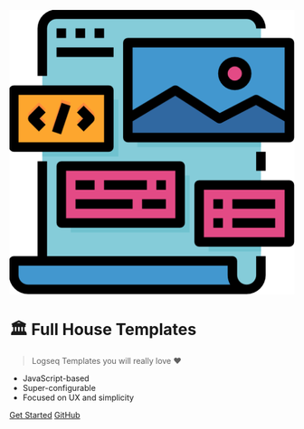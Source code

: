 ![logo](./icon.png ":size=256x256")

# 🏛 Full House Templates

> Logseq Templates you will really love ❤️

- JavaScript-based
- Super-configurable
- Focused on UX and simplicity

[Get Started](index.md)
[GitHub](https://github.com/stdword/logseq13-full-house-plugin#readme)
